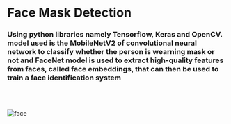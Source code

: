 # Face Mask Detection

### Using python libraries namely Tensorflow, Keras and OpenCV. model used is the MobileNetV2 of convolutional neural network to classify whether the person is wearning mask or not and FaceNet model is used to extract high-quality features from faces, called face embeddings, that can then be used to train a face identification system 
<br/>
<br/>

![face](https://user-images.githubusercontent.com/65723273/144023111-2a22d540-e126-42c0-9ee7-ef3d8274819b.jpg)



